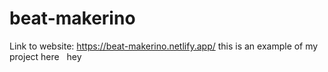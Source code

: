 # beat-makerino	
Link to website:
https://beat-makerino.netlify.app/ this is an example of my project here
&nbsp; hey
